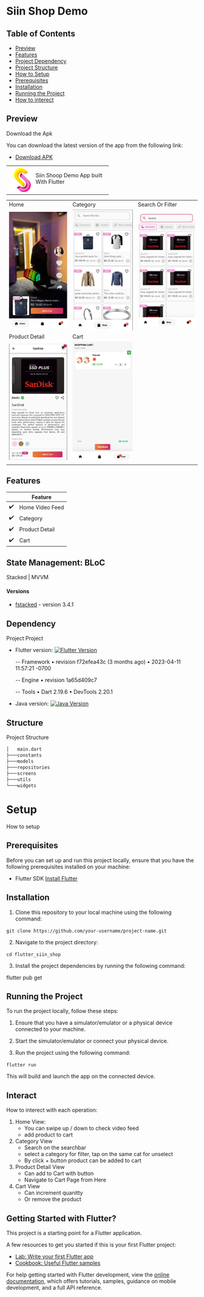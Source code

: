 # Siin Shop Demo

## Table of Contents
- [Preview](#preview)
- [Features](#features)
- [Project Dependency](#dependency)
- [Project Structure](#structure)
- [How to Setup](#setup)
- [Prerequisites](#prerequisites)
- [Installation](#installation)
- [Running the Project](#running-the-project)
- [How to interect](#interact)

## Preview

Download the Apk

You can download the latest version of the app from the following link:
- [Download APK](https://github.com/naimurhasan/flutter_siin_shop/releases/download/release/flutter-siin-shop-1.apk)

<table>
  <tr>
    <td>
      <img src="assets/images/app_logo.png" height=70 align="left"> 
    <p>Siin Shoop Demo App built With Flutter<br/>
      </p>
    </td>
  </tr>
</table>
<table>
  <tr>
     <td>Home</td>
     <td>Category</td>
     <td>Search Or Filter</td>
  </tr>
  <tr>
    <td><img src="readme_screenshots/Screenshot_1.png" width=270 ></td>
    <td><img src="readme_screenshots/Screenshot_2.png" width=270 ></td>
    <td><img src="readme_screenshots/Screenshot_3.png" width=270 ></td>
  </tr>
  <tr>
     <td>Product Detail</td>
     <td>Cart</td>
     <td> </td>
  </tr>
  <tr>
    <td><img src="readme_screenshots/Screenshot_4.png" width=270 ></td>
    <td><img src="readme_screenshots/Screenshot_5.png" width=270 ></td>
    <td></td>
  </tr>
 </table>

## Features
|   | Feature |
|---|-----------|
| ✔️ | Home Video Feed |
| ✔️ | Category |
| ✔️ | Product Detail |
| ✔️ | Cart |

## State Management: BLoC

Stacked | MVVM

#### Versions

- [fstacked](https://pub.dev/packages/stacked) - version 3.4.1

## Dependency
Project Project
- Flutter version: [![Flutter Version](https://img.shields.io/badge/flutter-%5E3.7.11-blue)](https://flutter.dev/)<br/>

    -- Framework • revision f72efea43c (3 months ago) • 2023-04-11 11:57:21 -0700<br/>

    -- Engine • revision 1a65d409c7<br/>

    -- Tools • Dart 2.19.6 • DevTools 2.20.1
- Java version: [![Java Version](https://img.shields.io/badge/java-%3E%3D11-orange)](https://www.java.com/)


## Structure
Project Structure
```
│   main.dart
├───constants
├───models
├───repositories
├───screens
├───utils
└───widgets
```

# Setup
How to setup

## Prerequisites

Before you can set up and run this project locally, ensure that you have the following prerequisites installed on your machine:

- Flutter SDK [Install Flutter](https://flutter.dev/docs/get-started/install)

## Installation

1. Clone this repository to your local machine using the following command:

```git clone https://github.com/your-username/project-name.git```

2. Navigate to the project directory:

```cd flutter_siin_shop```

3. Install the project dependencies by running the following command:

flutter pub get

## Running the Project

To run the project locally, follow these steps:

1. Ensure that you have a simulator/emulator or a physical device connected to your machine.

2. Start the simulator/emulator or connect your physical device.

3. Run the project using the following command:

```flutter run```

This will build and launch the app on the connected device.

## Interact
How to interect with each operation:
1. Home View:
    - You can swipe up / down to check video feed
    - add product to cart
2. Category View
    - Search on the searchbar
    - select a category for filter, tap on the same cat for unselect
    - By click + button product can be added to cart
3. Product Detail View
    - Can add to Cart with button
    - Navigate to Cart Page from Here
4. Cart View
    - Can increment quanitty
    - Or remove the product

## Getting Started with Flutter?

This project is a starting point for a Flutter application.

A few resources to get you started if this is your first Flutter project:

- [Lab: Write your first Flutter app](https://docs.flutter.dev/get-started/codelab)
- [Cookbook: Useful Flutter samples](https://docs.flutter.dev/cookbook)

For help getting started with Flutter development, view the
[online documentation](https://docs.flutter.dev/), which offers tutorials,
samples, guidance on mobile development, and a full API reference.
